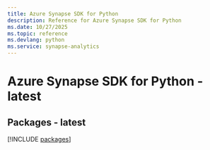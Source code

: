 ```yaml
---
title: Azure Synapse SDK for Python
description: Reference for Azure Synapse SDK for Python
ms.date: 10/27/2025
ms.topic: reference
ms.devlang: python
ms.service: synapse-analytics
---
```

# Azure Synapse SDK for Python - latest
## Packages - latest
[!INCLUDE [packages](synapse-index.md)]